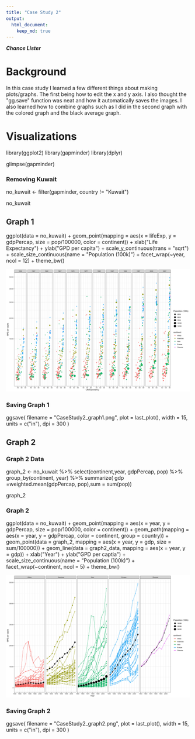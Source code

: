 ```yaml
---
title: "Case Study 2"
output:
  html_document:
    keep_md: true
---
```

***Chance Lister***

# Background

In this case study I learned a few different things about making plots/graphs. The first being how to edit the x and y axis. I also thought the "gg.save" function was neat and how it automatically saves the images. I also learned how to combine graphs such as I did in the second graph with the colored graph and the black average graph.


# Visualizations

library(ggplot2)
library(gapminder)
library(dplyr)

glimpse(gapminder)

### Removing Kuwait
no_kuwait <- filter(gapminder, country != "Kuwait")

no_kuwait

## Graph 1

ggplot(data = no_kuwait) +
  geom_point(mapping = aes(x = lifeExp, y = gdpPercap,
                           size = pop/100000, 
                           color = continent)) +
  xlab("Life Expectancy") +
  ylab("GPD per capita") +
  scale_y_continuous(trans = "sqrt") +
  scale_size_continuous(name = "Population (100k)") +
  facet_wrap(~year, ncol = 12) +
  theme_bw() 
  
![](CaseStudy2_graph1.png)
  
### Saving Graph 1
ggsave(
  filename = "CaseStudy2_graph1.png",
  plot = last_plot(),
  width = 15,
  units = c("in"),
  dpi = 300
)

## Graph 2

### Graph 2 Data
graph_2 <- no_kuwait %>%
  select(continent,year, gdpPercap, pop) %>%
  group_by(continent, year) %>%
  summarize( gdp =weighted.mean(gdpPercap, pop),sum = sum(pop))

graph_2

### Graph 2
ggplot(data = no_kuwait) +
  geom_point(mapping = aes(x = year, y = gdpPercap, 
                            size = pop/100000, 
                            color = continent)) +
  geom_path(mapping = aes(x = year, y = gdpPercap, color = continent, group = country)) +
  geom_point(data = graph_2, mapping = aes(x = year, y = gdp, size = sum/100000)) +
  geom_line(data = graph2_data, mapping = aes(x = year, y = gdp)) +
  xlab("Year") +
  ylab("GPD per captia") +
  scale_size_continuous(name = "Population (100k)") +
  facet_wrap(~continent, ncol = 5) +
  theme_bw()

![](CaseStudy2_graph2.png)

### Saving Graph 2
ggsave(
  filename = "CaseStudy2_graph2.png",
  plot = last_plot(),
  width = 15,
  units = c("in"),
  dpi = 300
)

